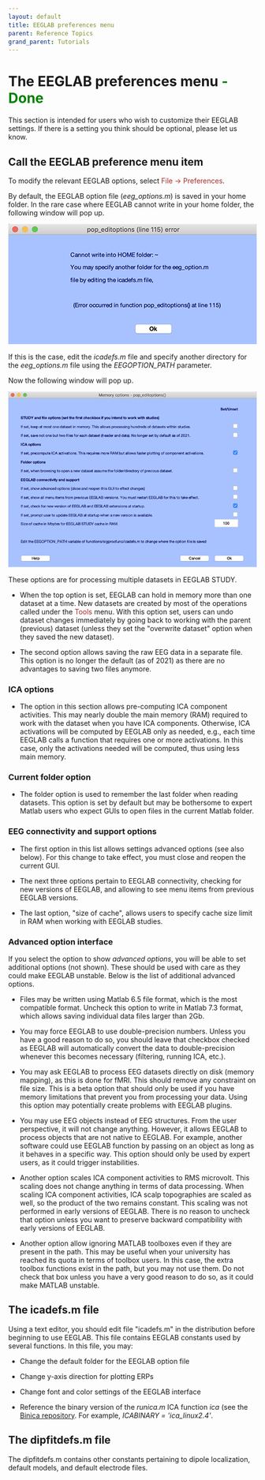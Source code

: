 ```yaml
---
layout: default
title: EEGLAB preferences menu
parent: Reference Topics
grand_parent: Tutorials
---
```

The EEGLAB preferences menu <span style="color: green"> - Done</span>
========================

This section is intended for users who wish to customize their EEGLAB settings. If there is a setting you think should be optional, please let us know. 

Call the EEGLAB preference menu item
---

To
modify the relevant EEGLAB options, select <span style="color: brown">File → Preferences</span>. 

By default, the EEGLAB option file (*eeg_options.m*) is saved in your home folder. In the rare case where EEGLAB cannot write in your home folder, the following window will pop up.

![](/assets/images/eeglaboptions_warning.png)

If this is the case, edit the *icadefs.m* file and specify another directory for the *eeg_options.m* file using the *EEGOPTION_PATH* parameter.

Now the following window will pop up.

![](/assets/images/eeglaboptions.png)

These options are for processing multiple datasets in EEGLAB STUDY.

- When the top option is set, EEGLAB can hold in memory more than one
dataset at a time. New datasets are created by most of the operations
called under the <span style="color: brown">Tools</span> menu. With this option set, users can undo dataset changes immediately by going back to
working with the parent (previous) dataset (unless they set the
"overwrite dataset" option when they saved the new dataset).

- The second option allows saving the raw EEG data in a separate file. This option is no longer the default (as of 2021) as there are no advantages to saving two files anymore.

### ICA options

- The option in this section allows pre-computing ICA component activities.
This may nearly double the main memory (RAM) required to work with the
dataset when you have ICA components. Otherwise, ICA activations will
be computed by EEGLAB only as needed, e.g., each time EEGLAB calls a
function that requires one or more activations. In this case, only the
activations needed will be computed, thus using less main memory.

### Current folder option

- The folder option is used to remember the last folder when reading datasets. This option is set by default but may be bothersome to expert Matlab users who expect GUIs to open files in the current Matlab folder.

### EEG connectivity and support options

- The first option in this list allows settings advanced options (see also below). For this change to take effect, you must close and reopen the current GUI.

- The next three options pertain to EEGLAB connectivity, checking for
new versions of EEGLAB, and allowing to see menu items from previous EEGLAB versions. 
  
- The last option, "size of cache", allows users to specify cache size limit in RAM when working with EEGLAB studies.

### Advanced option interface

If you select the option to show *advanced options*, you will be able to set additional options (not shown). These should be used with care as they could make EEGLAB unstable. Below is the list of additional advanced options.

- Files may be written using Matlab 6.5 file format, which is the most compatible format. Uncheck this option to write in Matlab 7.3 format, which allows saving individual data files larger than 2Gb.

- You may force EEGLAB to use double-precision numbers. Unless
you have a good reason to do so, you should leave that checkbox checked as EEGLAB will automatically convert the data to double-precision whenever this becomes necessary (filtering, running ICA, etc.).

- You may ask EEGLAB to process EEG datasets directly on disk (memory mapping), as this
is done for fMRI. This should remove any constraint on file size. This is a beta option that should only be used if you have memory limitations that prevent you from processing your data. Using this option may potentially create problems with EEGLAB plugins.

- You may use EEG objects instead of EEG structures.
From the user perspective, it will not change anything. However, it
allows EEGLAB to process objects that are not native to EEGLAB. For
example, another software could use EEGLAB function by passing on an
object as long as it behaves in a specific way. This option
should only be used by expert users, as it could trigger instabilities.

- Another option scales ICA component activities to RMS microvolt. 
  This
scaling does not change anything in terms of data processing. When
scaling ICA component activities, ICA scalp topographies are scaled as
well, so the product of the two remains constant. This scaling was not
performed in early versions of EEGLAB. There is no reason to uncheck that
option unless you want to preserve backward compatibility with early
versions of EEGLAB.

- Another option allow ignoring MATLAB toolboxes
even if they are present in the path. This may be useful when your
university has reached its quota in terms of toolbox users. In this
case, the extra toolbox functions exist in the path, but you may not use
them. Do not check that box unless you have a very good reason to do so, as it could make MATLAB unstable.

The icadefs.m file
-------------------
Using a text editor, you should edit file "icadefs.m" in the
distribution before beginning to use EEGLAB. This file contains EEGLAB
constants used by several functions. In this file, you may:

- Change the default folder for the EEGLAB option file

- Change y-axis direction for plotting ERPs

- Change font and color settings of the EEGLAB interface

-   Reference the binary version of the *runica.m* ICA function
    *ica* (see the [Binica repository](https://github.com/sccn/binica). For example, *ICABINARY = 'ica_linux2.4'*.

The dipfitdefs.m file
----------------------
The dipfitdefs.m contains other constants pertaining to dipole
localization, default models, and default electrode files.

